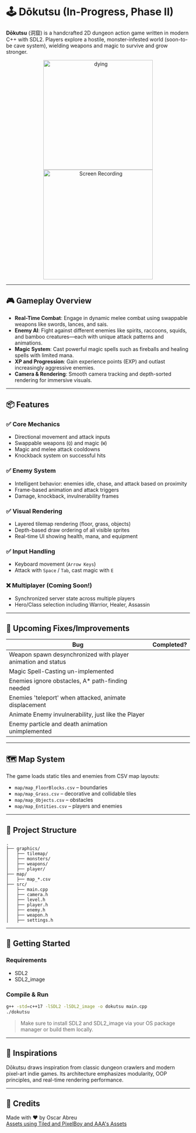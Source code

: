 # 🕹️ Dōkutsu (In-Progress, Phase II)

**Dōkutsu** (洞窟) is a handcrafted 2D dungeon action game written in modern C++ with SDL2. Players explore a hostile, monster-infested world (soon-to-be cave system), wielding weapons and magic to survive and grow stronger.

<p align="center">
  <img src="https://github.com/user-attachments/assets/be55369a-0f7b-4e82-a008-a03845387389" alt="dying" height="300"/>
  <img src="https://github.com/user-attachments/assets/d266e37b-82f6-4054-a808-efa5017b41a8" alt="Screen Recording" height="300"/>
</p>

---

## 🎮 Gameplay Overview

- **Real-Time Combat**: Engage in dynamic melee combat using swappable weapons like swords, lances, and sais.
- **Enemy AI**: Fight against different enemies like spirits, raccoons, squids, and bamboo creatures—each with unique attack patterns and animations.
- **Magic System**: Cast powerful magic spells such as fireballs and healing spells with limited mana.
- **XP and Progression**: Gain experience points (EXP) and outlast increasingly aggressive enemies.
- **Camera & Rendering**: Smooth camera tracking and depth-sorted rendering for immersive visuals.

---

## 📦 Features

### ✅ Core Mechanics
- Directional movement and attack inputs
- Swappable weapons (`Q`) and magic (`W`)
- Magic and melee attack cooldowns
- Knockback system on successful hits

### ✅ Enemy System
- Intelligent behavior: enemies idle, chase, and attack based on proximity
- Frame-based animation and attack triggers
- Damage, knockback, invulnerability frames

### ✅ Visual Rendering
- Layered tilemap rendering (floor, grass, objects)
- Depth-based draw ordering of all visible sprites
- Real-time UI showing health, mana, and equipment

### ✅ Input Handling
- Keyboard movement (`Arrow Keys`)
- Attack with `Space` / `Tab`, cast magic with `E`

### ❌ Multiplayer (Coming Soon!)
- Synchronized server state across multiple players
- Hero/Class selection including Warrior, Healer, Assassin

---

## 🔧 Upcoming Fixes/Improvements

| Bug                                                          | Completed? |
|----------------|---------------------------------------------|
| Weapon spawn desynchronized with player animation and status |
| Magic Spell-Casting un-implemented                           |
| Enemies ignore obstacles, A* path-finding needed             |
| Enemies 'teleport' when attacked, animate displacement       |
| Animate Enemy invulnerability, just like the Player          |
| Enemy particle and death animation unimplemented             |

---

## 🗺️ Map System

The game loads static tiles and enemies from CSV map layouts:
- `map/map_FloorBlocks.csv` – boundaries
- `map/map_Grass.csv` – decorative and collidable tiles
- `map/map_Objects.csv` – obstacles
- `map/map_Entities.csv` – players and enemies

---

## 📁 Project Structure

```
.
├── graphics/
│   ├── tilemap/
│   ├── monsters/
│   ├── weapons/
│   ├── player/
├── map/
│   ├── map_*.csv
├── src/
│   ├── main.cpp
│   ├── camera.h
│   ├── level.h
│   ├── player.h
│   ├── enemy.h
│   ├── weapon.h
│   ├── settings.h
```

---

## 🚀 Getting Started

### Requirements

- SDL2
- SDL2_image

### Compile & Run

```bash
g++ -std=c++17 -lSDL2 -lSDL2_image -o dokutsu main.cpp
./dokutsu
```

> Make sure to install SDL2 and SDL2_image via your OS package manager or build them locally.

---

## 🧠 Inspirations

Dōkutsu draws inspiration from classic dungeon crawlers and modern pixel-art indie games. Its architecture emphasizes modularity, OOP principles, and real-time rendering performance.

---


## 🙌 Credits

Made with ❤️ by Oscar Abreu <br>
[Assets using Tiled and PixelBoy and AAA's Assets](https://pixel-boy.itch.io/ninja-adventure-asset-pack)
